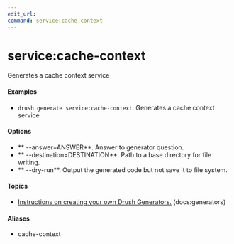 ```yaml
---
edit_url: 
command: service:cache-context
---
```

# service:cache-context

Generates a cache context service

#### Examples

- <code>drush generate service:cache-context</code>. Generates a cache context service

#### Options

- ** --answer=ANSWER**. Answer to generator question.
- ** --destination=DESTINATION**. Path to a base directory for file writing.
- ** --dry-run**. Output the generated code but not save it to file system.

#### Topics

- [Instructions on creating your own Drush Generators.](../../vendor/drush/drush/docs/generators.md) (docs:generators)

#### Aliases

- cache-context

